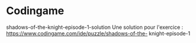 # Codingame
shadows-of-the-knight-episode-1-solution
Une solution pour l'exercice : https://www.codingame.com/ide/puzzle/shadows-of-the-    knight-episode-1
